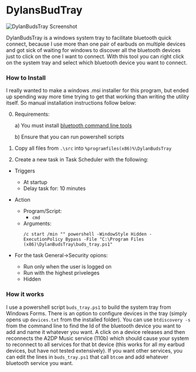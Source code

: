 # DylansBudTray

![DylanBudsTray Screenshot](DylansBudTray_screenshot.png)

DylanBudsTray is a windows system tray to facilitate bluetooth quick connect, because I use more than one pair of earbuds on multiple devices and got sick of waiting for windows to discover all the bluetooth devices just to click on the one I want to connect. With this tool you can right click on the system tray and select which bluetooth device you want to connect.



### How to Install
I really wanted to make a windows .msi installer for this program, but ended up spending way more time trying to get that working than writing the utility itself. So manual installation instructions follow below:


0) Requirements:

 	a) You must install [bluetooth command line tools](https://bluetoothinstaller.com/bluetooth-command-line-tools)

 	b) Ensure that you can run powershell scripts


1) Copy all files from `.\src` into `%programfiles(x86)%\DylanBudsTray`

2) Create a new task in Task Scheduler with the following:

- Triggers

	- At startup
	- Delay task for: 10 minutes

- Action

	- Program/Script:
		- `cmd`
	- Arguments:
		```
		/c start /min "" powershell -WindowStyle Hidden -ExecutionPolicy Bypass -File "C:\Program Files (x86)\DylanBudsTray\buds_tray.ps1"
		```
				
- For the task General->Security opions:

	- Run only when the user is logged on
	- Run with the highest priveleges
	- Hidden
	
### How it works

I use a powershell script `buds_tray.ps1` to build the system tray from Windows Forms. There is an option to configure devices in the tray (simply opens up `devices.txt` from the installed folder). You can use `btdiscovery -s` from the command line to find the Id of the bluetooth device you want to add and name it whatever you want. A click on a device releases and then reconnects the A2DP Music service (110b) which should cause your system to reconnect to all services for that bt device (this works for all my earbud devices, but have not  tested extensively). If you want other services, you can edit the lines in `buds_tray.ps1` that call `btcom` and add whatever bluetooth service you want.
